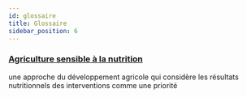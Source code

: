 ```yaml
---
id: glossaire
title: Glossaire
sidebar_position: 6
---
```


### [Agriculture sensible à la nutrition](/docs/terms/nsa)
une approche du développement agricole qui considère les résultats nutritionnels des interventions comme une priorité
